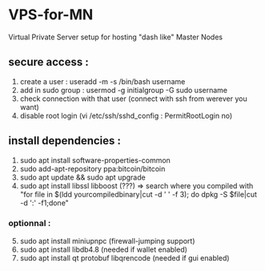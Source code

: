 # VPS-for-MN
Virtual Private Server setup for hosting "dash like" Master Nodes

## secure access :
1) create a user : useradd -m -s /bin/bash username
2) add in sudo group : usermod -g initialgroup -G sudo username
3) check connection with that user (connect with ssh from werever you want)
4) disable root login (vi /etc/ssh/sshd_config : PermitRootLogin no)

## install dependencies : 
1) sudo apt install software-properties-common
2) sudo add-apt-repository ppa:bitcoin/bitcoin
3) sudo apt update && sudo apt upgrade
4) sudo apt install libssl libboost (???)
=> search where you compiled with "for file in $(ldd yourcompiledbinary|cut -d ' ' -f 3); do dpkg -S $file|cut -d ':' -f1;done"
### optionnal : 
5) sudo apt install miniupnpc (firewall-jumping support)
6) sudo apt install libdb4.8 (needed if wallet enabled)
7) sudo apt install qt protobuf libqrencode (needed if gui enabled)
